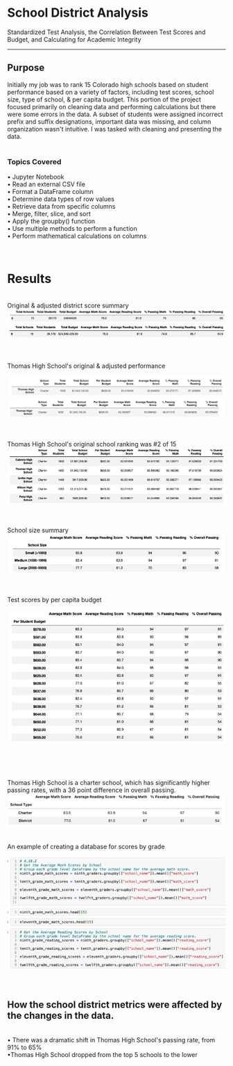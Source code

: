 # School District Analysis
Standardized Test Analysis, the Correlation Between Test Scores and Budget, and Calculating for Academic Integrity


----------------
## Purpose
Initially my job was to rank 15 Colorado high schools based on student performance based on a variety of factors, including test scores, school size, type of school, & per capita budget. This portion of the project focused primarily on cleaning data and performing calculations but there were some errors in the data. A subset of students were assigned incorrect prefix and suffix designations, important data was missing, and column organization wasn't intuitive. I was tasked with cleaning and presenting the data.
<BR>
<br>


### Topics Covered
• Jupyter Notebook <br>
• Read an external CSV file<br>
• Format a DataFrame column<br>
• Determine data types of row values<br>
• Retrieve data from specific columns<br>
• Merge, filter, slice, and sort<br>
• Apply the groupby() function<br>
• Use multiple methods to perform a function<br>
• Perform mathematical calculations on columns<br>
<br>
<br>

# Results
 


<BR>
Original & adjusted district score summary
 <BR>

<img src="https://github.com/meggrooms/School_District_Analysis/blob/main/Resources/Images/Orig_District_Summary.png">

 <img src="https://github.com/meggrooms/School_District_Analysis/blob/main/Resources/Images/Adj_District_Summary.png">
 <BR>
  <BR>
   <BR>

Thomas High School's original & adjusted performance
  <BR>

<img src="https://github.com/meggrooms/School_District_Analysis/blob/main/Resources/Images/01_top_schools.png">
<img src="https://github.com/meggrooms/School_District_Analysis/blob/main/Resources/Images/01_bottom_schools.png">
 <BR>
  <BR>
   <BR>
  
Thomas High School's original school ranking was #2 of 15
  <br>
  <img src="https://github.com/meggrooms/School_District_Analysis/blob/main/Resources/Images/Top_Schools.png">
 <BR>
  <BR>
   <BR>
  
School size summary
  <BR>
  <img src="https://github.com/meggrooms/School_District_Analysis/blob/main/Resources/Images/School_Size_Summary.png">
 <BR>
  <BR>
   <BR>
  
Test scores by per capita budget   
   <BR>
   <img src="https://github.com/meggrooms/School_District_Analysis/blob/main/Resources/Images/Scores_per_capita.png">
    
 <BR>
  <BR>
   <BR>
  
Thomas High School is a charter school, which has significantly higher passing rates, with a 36 point difference in overall passing. 
 <BR>
 <img src="https://github.com/meggrooms/School_District_Analysis/blob/main/Resources/Images/school_type.png">
  <BR>
  <BR>
   <BR>
An example of creating a database for scores by grade

  <img src="https://github.com/meggrooms/School_District_Analysis/blob/main/Resources/Images/by_grade_DF.png">
 <BR>
  <BR>
   <BR>
   

 
 ## How the school district metrics were affected by the changes in the data.
<BR>
• There was a dramatic shift in Thomas High School's passing rate, from 91% to 65%
<BR>
•Thomas High School dropped from the top 5 schools to the lower
